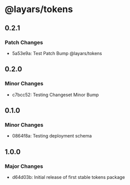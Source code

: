 # @layars/tokens

## 0.2.1

### Patch Changes

- 5a53e9a: Test Patch Bump @layars/tokens

## 0.2.0

### Minor Changes

- c7bcc52: Testing Changeset Minor Bump

## 0.1.0

### Minor Changes

- 0864f8a: Testing deployment schema

## 1.0.0

### Major Changes

- d64d03b: Initial release of first stable tokens package
